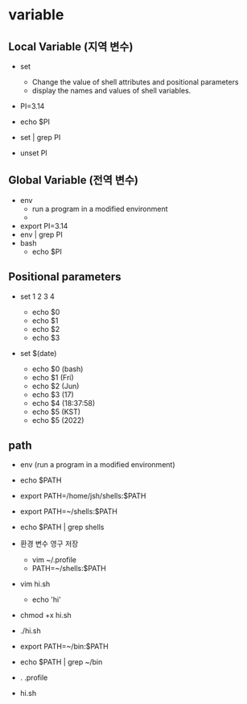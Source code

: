 # variable

## Local Variable (지역 변수)

- set
  - Change the value of shell attributes and positional parameters
  - display the names and values of shell variables.

- PI=3.14
- echo $PI
- set | grep PI
- unset PI

## Global Variable (전역 변수)

- env
  - run a program in a modified environment
  -
- export PI=3.14
- env | grep PI
- bash
  - echo $PI

## Positional parameters

- set 1 2 3 4
  - echo $0
  - echo $1
  - echo $2
  - echo $3

- set $(date)
  - echo $0 (bash)
  - echo $1 (Fri)
  - echo $2 (Jun)
  - echo $3 (17)
  - echo $4 (18:37:58)
  - echo $5 (KST)
  - echo $5 (2022)

## path

- env (run a program in a modified environment)

- echo $PATH
- export PATH=/home/jsh/shells:$PATH
- export PATH=~/shells:$PATH
- echo $PATH | grep shells

- 환경 변수 영구 저장
  - vim ~/.profile
  - PATH=~/shells:$PATH

- vim hi.sh
  - echo 'hi'
- chmod +x hi.sh
- ./hi.sh

- export PATH=~/bin:$PATH
- echo $PATH | grep ~/bin
- . .profile
- hi.sh
